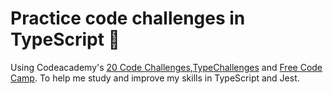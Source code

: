 # Practice code challenges in TypeScript :tada:

Using Codeacademy's [20 Code Challenges](https://www.codecademy.com/resources/blog/20-code-challenges/),[TypeChallenges](https://github.com/type-challenges/type-challenges) and [Free Code Camp](https://www.freecodecamp.org/). To help me study and improve my skills in TypeScript and Jest.



